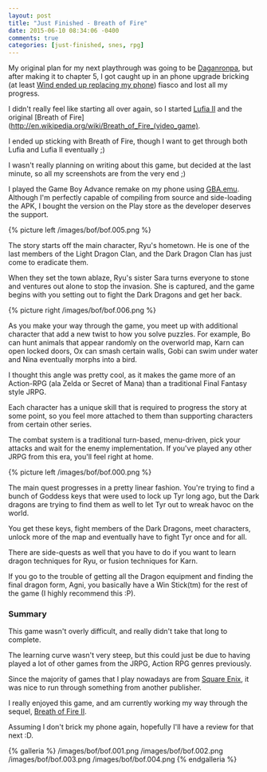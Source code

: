 ```yaml
---
layout: post
title: "Just Finished - Breath of Fire"
date: 2015-06-10 08:34:06 -0400
comments: true
categories: [just-finished, snes, rpg]
---
```


My original plan for my next playthrough was going to be [Daganronpa](http://en.wikipedia.org/wiki/Danganronpa:_Trigger_Happy_Havoc), but after making it to chapter 5, I got caught up in an phone upgrade bricking (at least [Wind ended up replacing my phone](http://mobilesyrup.com/2015/01/22/wind-mobile-users-complaining-of-problems-with-moto-x-lollipop-soak-test/)) fiasco and lost all my progress.

I didn't really feel like starting all over again, so I started [Lufia II](http://en.wikipedia.org/wiki/Lufia_II:_Rise_of_the_Sinistrals) and the original [Breath of Fire](http://en.wikipedia.org/wiki/Breath_of_Fire_(video_game).

I ended up sticking with Breath of Fire, though I want to get through both Lufia and Lufia II eventually ;)

I wasn't really planning on writing about this game, but decided at the last minute, so all my screenshots are from the very end ;)

I played the Game Boy Advance remake on my phone using [GBA.emu](http://www.explusalpha.com/home/gba-emu). Although I'm perfectly capable of compiling from source and side-loading the APK, I bought the version on the Play store as the developer deserves the support.

{% picture left /images/bof/bof.005.png %}

The story starts off the main character, Ryu's hometown. He is one of the last members of the Light Dragon Clan, and the Dark Dragon Clan has just come to eradicate them.

When they set the town ablaze, Ryu's sister Sara turns everyone to stone and ventures out alone to stop the invasion. She is captured, and the game begins with you setting out to fight the Dark Dragons and get her back.

<!-- more -->

{% picture right /images/bof/bof.006.png %}

As you make your way through the game, you meet up with additional character that add a new twist to how you solve puzzles. For example, Bo can hunt animals that appear randomly on the overworld map, Karn can open locked doors, Ox can smash certain walls, Gobi can swim under water and Nina eventually morphs into a bird.

I thought this angle was pretty cool, as it makes the game more of an Action-RPG (ala Zelda or Secret of Mana) than a traditional Final Fantasy style JRPG.

Each character has a unique skill that is required to progress the story at some point, so you feel more attached to them than supporting characters from certain other series.

The combat system is a traditional turn-based, menu-driven, pick your attacks and wait for the enemy implementation. If you've played any other JRPG from this era, you'll feel right at home.

{% picture left /images/bof/bof.000.png %}

The main quest progresses in a pretty linear fashion. You're trying to find a bunch of Goddess keys that were used to lock up Tyr long ago, but the Dark dragons are trying to find them as well to let Tyr out to wreak havoc on the world.

You get these keys, fight members of the Dark Dragons, meet characters, unlock more of the map and eventually have to fight Tyr once and for all.

There are side-quests as well that you have to do if you want to learn dragon techniques for Ryu, or fusion techniques for Karn.

If you go to the trouble of getting all the Dragon equipment and finding the final dragon form, Agni, you basically have a Win Stick(tm) for the rest of the game (I highly recommend this :P).

### Summary

This game wasn't overly difficult, and really didn't take that long to complete.

The learning curve wasn't very steep, but this could just be due to having played a lot of other games from the JRPG, Action RPG genres previously.

Since the majority of games that I play nowadays are from [Square Enix](http://www.square-enix.com/), it was nice to run through something from another publisher.

I really enjoyed this game, and am currently working my way through the sequel, [Breath of Fire II](http://en.wikipedia.org/wiki/Breath_of_Fire_II).

Assuming I don't brick my phone again, hopefully I'll have a review for that next :D.

{% galleria %}
/images/bof/bof.001.png
/images/bof/bof.002.png
/images/bof/bof.003.png
/images/bof/bof.004.png
{% endgalleria %}
